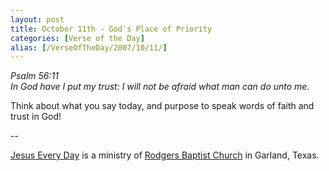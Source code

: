 ```yaml
---
layout: post
title: October 11th - God's Place of Priority
categories: [Verse of the Day]
alias: [/VerseOfTheDay/2007/10/11/]
---
```


_Psalm 56:11  
In God have I put my trust: I will not be afraid what man can do
unto me._

Think about what you say today, and purpose to speak words of faith
and trust in God!

 --

<a href=http://jesuseveryday.net>Jesus Every Day</a> is a ministry of <a href=http://rodgersbaptist.net>Rodgers Baptist Church</a> in Garland, Texas.
